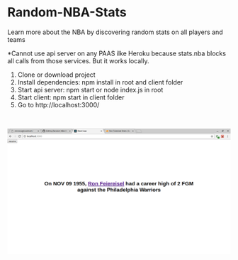 # Random-NBA-Stats
Learn more about the NBA by discovering random stats on all players and teams

*Cannot use api server on any PAAS ilke Heroku because stats.nba blocks all calls from those services. But it works locally.

1. Clone or download project
2. Install dependencies: npm install in root and client folder
3. Start api server: npm start or node index.js in root 
4. Start client: npm start in client folder
5. Go to http://localhost:3000/
<br>

![Alt text](Screenshot.png?raw=true)
